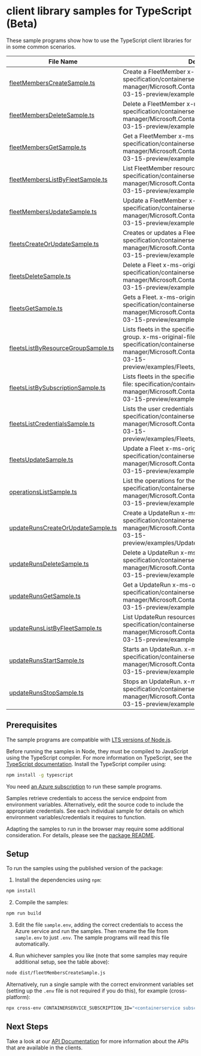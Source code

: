 # client library samples for TypeScript (Beta)

These sample programs show how to use the TypeScript client libraries for in some common scenarios.

| **File Name**                                                         | **Description**                                                                                                                                                                                                                         |
| --------------------------------------------------------------------- | --------------------------------------------------------------------------------------------------------------------------------------------------------------------------------------------------------------------------------------- |
| [fleetMembersCreateSample.ts][fleetmemberscreatesample]               | Create a FleetMember x-ms-original-file: specification/containerservice/resource-manager/Microsoft.ContainerService/fleet/preview/2023-03-15-preview/examples/FleetMembers_Create.json                                                  |
| [fleetMembersDeleteSample.ts][fleetmembersdeletesample]               | Delete a FleetMember x-ms-original-file: specification/containerservice/resource-manager/Microsoft.ContainerService/fleet/preview/2023-03-15-preview/examples/FleetMembers_Delete.json                                                  |
| [fleetMembersGetSample.ts][fleetmembersgetsample]                     | Get a FleetMember x-ms-original-file: specification/containerservice/resource-manager/Microsoft.ContainerService/fleet/preview/2023-03-15-preview/examples/FleetMembers_Get.json                                                        |
| [fleetMembersListByFleetSample.ts][fleetmemberslistbyfleetsample]     | List FleetMember resources by Fleet x-ms-original-file: specification/containerservice/resource-manager/Microsoft.ContainerService/fleet/preview/2023-03-15-preview/examples/FleetMembers_ListByFleet.json                              |
| [fleetMembersUpdateSample.ts][fleetmembersupdatesample]               | Update a FleetMember x-ms-original-file: specification/containerservice/resource-manager/Microsoft.ContainerService/fleet/preview/2023-03-15-preview/examples/FleetMembers_Update.json                                                  |
| [fleetsCreateOrUpdateSample.ts][fleetscreateorupdatesample]           | Creates or updates a Fleet. x-ms-original-file: specification/containerservice/resource-manager/Microsoft.ContainerService/fleet/preview/2023-03-15-preview/examples/Fleets_CreateOrUpdate.json                                         |
| [fleetsDeleteSample.ts][fleetsdeletesample]                           | Delete a Fleet x-ms-original-file: specification/containerservice/resource-manager/Microsoft.ContainerService/fleet/preview/2023-03-15-preview/examples/Fleets_Delete.json                                                              |
| [fleetsGetSample.ts][fleetsgetsample]                                 | Gets a Fleet. x-ms-original-file: specification/containerservice/resource-manager/Microsoft.ContainerService/fleet/preview/2023-03-15-preview/examples/Fleets_Get.json                                                                  |
| [fleetsListByResourceGroupSample.ts][fleetslistbyresourcegroupsample] | Lists fleets in the specified subscription and resource group. x-ms-original-file: specification/containerservice/resource-manager/Microsoft.ContainerService/fleet/preview/2023-03-15-preview/examples/Fleets_ListByResourceGroup.json |
| [fleetsListBySubscriptionSample.ts][fleetslistbysubscriptionsample]   | Lists fleets in the specified subscription. x-ms-original-file: specification/containerservice/resource-manager/Microsoft.ContainerService/fleet/preview/2023-03-15-preview/examples/Fleets_ListBySub.json                              |
| [fleetsListCredentialsSample.ts][fleetslistcredentialssample]         | Lists the user credentials of a Fleet. x-ms-original-file: specification/containerservice/resource-manager/Microsoft.ContainerService/fleet/preview/2023-03-15-preview/examples/Fleets_ListCredentialsResult.json                       |
| [fleetsUpdateSample.ts][fleetsupdatesample]                           | Update a Fleet x-ms-original-file: specification/containerservice/resource-manager/Microsoft.ContainerService/fleet/preview/2023-03-15-preview/examples/Fleets_PatchTags.json                                                           |
| [operationsListSample.ts][operationslistsample]                       | List the operations for the provider x-ms-original-file: specification/containerservice/resource-manager/Microsoft.ContainerService/fleet/preview/2023-03-15-preview/examples/Operations_List.json                                      |
| [updateRunsCreateOrUpdateSample.ts][updaterunscreateorupdatesample]   | Create a UpdateRun x-ms-original-file: specification/containerservice/resource-manager/Microsoft.ContainerService/fleet/preview/2023-03-15-preview/examples/UpdateRuns_CreateOrUpdate.json                                              |
| [updateRunsDeleteSample.ts][updaterunsdeletesample]                   | Delete a UpdateRun x-ms-original-file: specification/containerservice/resource-manager/Microsoft.ContainerService/fleet/preview/2023-03-15-preview/examples/UpdateRuns_Delete.json                                                      |
| [updateRunsGetSample.ts][updaterunsgetsample]                         | Get a UpdateRun x-ms-original-file: specification/containerservice/resource-manager/Microsoft.ContainerService/fleet/preview/2023-03-15-preview/examples/UpdateRuns_Get.json                                                            |
| [updateRunsListByFleetSample.ts][updaterunslistbyfleetsample]         | List UpdateRun resources by Fleet x-ms-original-file: specification/containerservice/resource-manager/Microsoft.ContainerService/fleet/preview/2023-03-15-preview/examples/UpdateRuns_ListByFleet.json                                  |
| [updateRunsStartSample.ts][updaterunsstartsample]                     | Starts an UpdateRun. x-ms-original-file: specification/containerservice/resource-manager/Microsoft.ContainerService/fleet/preview/2023-03-15-preview/examples/UpdateRuns_Start.json                                                     |
| [updateRunsStopSample.ts][updaterunsstopsample]                       | Stops an UpdateRun. x-ms-original-file: specification/containerservice/resource-manager/Microsoft.ContainerService/fleet/preview/2023-03-15-preview/examples/UpdateRuns_Stop.json                                                       |

## Prerequisites

The sample programs are compatible with [LTS versions of Node.js](https://github.com/nodejs/release#release-schedule).

Before running the samples in Node, they must be compiled to JavaScript using the TypeScript compiler. For more information on TypeScript, see the [TypeScript documentation][typescript]. Install the TypeScript compiler using:

```bash
npm install -g typescript
```

You need [an Azure subscription][freesub] to run these sample programs.

Samples retrieve credentials to access the service endpoint from environment variables. Alternatively, edit the source code to include the appropriate credentials. See each individual sample for details on which environment variables/credentials it requires to function.

Adapting the samples to run in the browser may require some additional consideration. For details, please see the [package README][package].

## Setup

To run the samples using the published version of the package:

1. Install the dependencies using `npm`:

```bash
npm install
```

2. Compile the samples:

```bash
npm run build
```

3. Edit the file `sample.env`, adding the correct credentials to access the Azure service and run the samples. Then rename the file from `sample.env` to just `.env`. The sample programs will read this file automatically.

4. Run whichever samples you like (note that some samples may require additional setup, see the table above):

```bash
node dist/fleetMembersCreateSample.js
```

Alternatively, run a single sample with the correct environment variables set (setting up the `.env` file is not required if you do this), for example (cross-platform):

```bash
npx cross-env CONTAINERSERVICE_SUBSCRIPTION_ID="<containerservice subscription id>" CONTAINERSERVICE_RESOURCE_GROUP="<containerservice resource group>" node dist/fleetMembersCreateSample.js
```

## Next Steps

Take a look at our [API Documentation][apiref] for more information about the APIs that are available in the clients.

[fleetmemberscreatesample]: https://github.com/Azure/azure-sdk-for-js/blob/main/sdk/containerservice/arm-containerservicefleet/samples/v1-beta/typescript/src/fleetMembersCreateSample.ts
[fleetmembersdeletesample]: https://github.com/Azure/azure-sdk-for-js/blob/main/sdk/containerservice/arm-containerservicefleet/samples/v1-beta/typescript/src/fleetMembersDeleteSample.ts
[fleetmembersgetsample]: https://github.com/Azure/azure-sdk-for-js/blob/main/sdk/containerservice/arm-containerservicefleet/samples/v1-beta/typescript/src/fleetMembersGetSample.ts
[fleetmemberslistbyfleetsample]: https://github.com/Azure/azure-sdk-for-js/blob/main/sdk/containerservice/arm-containerservicefleet/samples/v1-beta/typescript/src/fleetMembersListByFleetSample.ts
[fleetmembersupdatesample]: https://github.com/Azure/azure-sdk-for-js/blob/main/sdk/containerservice/arm-containerservicefleet/samples/v1-beta/typescript/src/fleetMembersUpdateSample.ts
[fleetscreateorupdatesample]: https://github.com/Azure/azure-sdk-for-js/blob/main/sdk/containerservice/arm-containerservicefleet/samples/v1-beta/typescript/src/fleetsCreateOrUpdateSample.ts
[fleetsdeletesample]: https://github.com/Azure/azure-sdk-for-js/blob/main/sdk/containerservice/arm-containerservicefleet/samples/v1-beta/typescript/src/fleetsDeleteSample.ts
[fleetsgetsample]: https://github.com/Azure/azure-sdk-for-js/blob/main/sdk/containerservice/arm-containerservicefleet/samples/v1-beta/typescript/src/fleetsGetSample.ts
[fleetslistbyresourcegroupsample]: https://github.com/Azure/azure-sdk-for-js/blob/main/sdk/containerservice/arm-containerservicefleet/samples/v1-beta/typescript/src/fleetsListByResourceGroupSample.ts
[fleetslistbysubscriptionsample]: https://github.com/Azure/azure-sdk-for-js/blob/main/sdk/containerservice/arm-containerservicefleet/samples/v1-beta/typescript/src/fleetsListBySubscriptionSample.ts
[fleetslistcredentialssample]: https://github.com/Azure/azure-sdk-for-js/blob/main/sdk/containerservice/arm-containerservicefleet/samples/v1-beta/typescript/src/fleetsListCredentialsSample.ts
[fleetsupdatesample]: https://github.com/Azure/azure-sdk-for-js/blob/main/sdk/containerservice/arm-containerservicefleet/samples/v1-beta/typescript/src/fleetsUpdateSample.ts
[operationslistsample]: https://github.com/Azure/azure-sdk-for-js/blob/main/sdk/containerservice/arm-containerservicefleet/samples/v1-beta/typescript/src/operationsListSample.ts
[updaterunscreateorupdatesample]: https://github.com/Azure/azure-sdk-for-js/blob/main/sdk/containerservice/arm-containerservicefleet/samples/v1-beta/typescript/src/updateRunsCreateOrUpdateSample.ts
[updaterunsdeletesample]: https://github.com/Azure/azure-sdk-for-js/blob/main/sdk/containerservice/arm-containerservicefleet/samples/v1-beta/typescript/src/updateRunsDeleteSample.ts
[updaterunsgetsample]: https://github.com/Azure/azure-sdk-for-js/blob/main/sdk/containerservice/arm-containerservicefleet/samples/v1-beta/typescript/src/updateRunsGetSample.ts
[updaterunslistbyfleetsample]: https://github.com/Azure/azure-sdk-for-js/blob/main/sdk/containerservice/arm-containerservicefleet/samples/v1-beta/typescript/src/updateRunsListByFleetSample.ts
[updaterunsstartsample]: https://github.com/Azure/azure-sdk-for-js/blob/main/sdk/containerservice/arm-containerservicefleet/samples/v1-beta/typescript/src/updateRunsStartSample.ts
[updaterunsstopsample]: https://github.com/Azure/azure-sdk-for-js/blob/main/sdk/containerservice/arm-containerservicefleet/samples/v1-beta/typescript/src/updateRunsStopSample.ts
[apiref]: https://docs.microsoft.com/javascript/api/@azure/arm-containerservicefleet?view=azure-node-preview
[freesub]: https://azure.microsoft.com/free/
[package]: https://github.com/Azure/azure-sdk-for-js/tree/main/sdk/containerservice/arm-containerservicefleet/README.md
[typescript]: https://www.typescriptlang.org/docs/home.html
